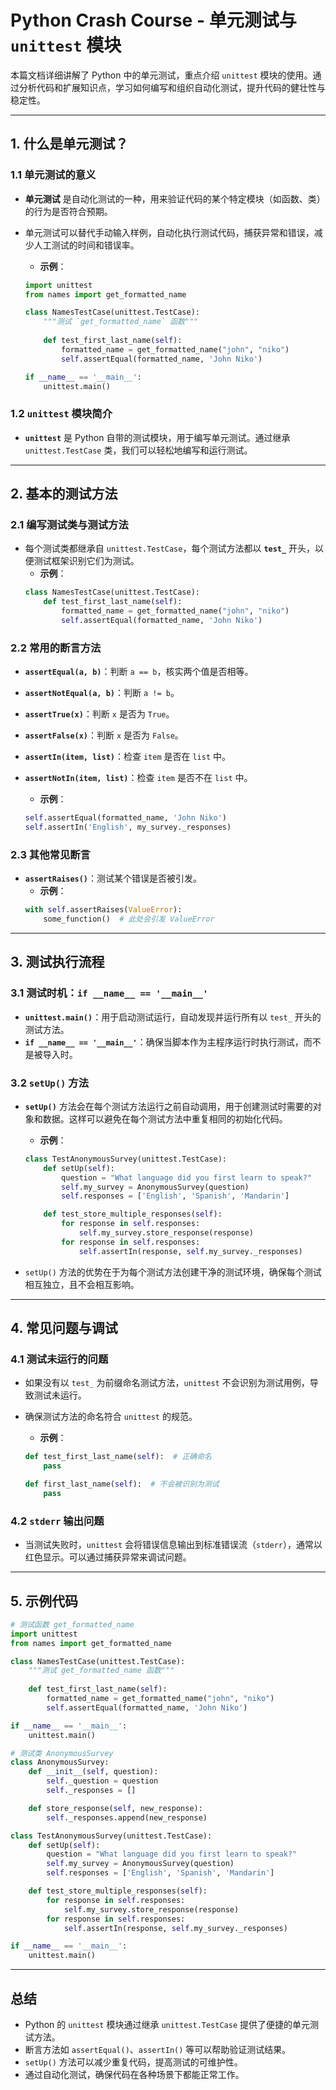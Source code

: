 
# Python Crash Course - 单元测试与 `unittest` 模块

本篇文档详细讲解了 Python 中的单元测试，重点介绍 `unittest` 模块的使用。通过分析代码和扩展知识点，学习如何编写和组织自动化测试，提升代码的健壮性与稳定性。

---

## 1. 什么是单元测试？

### 1.1 单元测试的意义

- **单元测试** 是自动化测试的一种，用来验证代码的某个特定模块（如函数、类）的行为是否符合预期。
- 单元测试可以替代手动输入样例，自动化执行测试代码，捕获异常和错误，减少人工测试的时间和错误率。

    - **示例**：
    ```python
    import unittest
    from names import get_formatted_name

    class NamesTestCase(unittest.TestCase):
        """测试 `get_formatted_name` 函数"""
        
        def test_first_last_name(self):
            formatted_name = get_formatted_name("john", "niko")
            self.assertEqual(formatted_name, 'John Niko')

    if __name__ == '__main__':
        unittest.main()
    ```

### 1.2 `unittest` 模块简介

- **`unittest`** 是 Python 自带的测试模块，用于编写单元测试。通过继承 `unittest.TestCase` 类，我们可以轻松地编写和运行测试。

---

## 2. 基本的测试方法

### 2.1 编写测试类与测试方法

- 每个测试类都继承自 `unittest.TestCase`，每个测试方法都以 **`test_`** 开头，以便测试框架识别它们为测试。
    - **示例**：
    ```python
    class NamesTestCase(unittest.TestCase):
        def test_first_last_name(self):
            formatted_name = get_formatted_name("john", "niko")
            self.assertEqual(formatted_name, 'John Niko')
    ```

### 2.2 常用的断言方法

- **`assertEqual(a, b)`**：判断 `a == b`，核实两个值是否相等。
- **`assertNotEqual(a, b)`**：判断 `a != b`。
- **`assertTrue(x)`**：判断 `x` 是否为 `True`。
- **`assertFalse(x)`**：判断 `x` 是否为 `False`。
- **`assertIn(item, list)`**：检查 `item` 是否在 `list` 中。
- **`assertNotIn(item, list)`**：检查 `item` 是否不在 `list` 中。

    - **示例**：
    ```python
    self.assertEqual(formatted_name, 'John Niko')
    self.assertIn('English', my_survey._responses)
    ```

### 2.3 其他常见断言

- **`assertRaises()`**：测试某个错误是否被引发。
    - **示例**：
    ```python
    with self.assertRaises(ValueError):
        some_function()  # 此处会引发 ValueError
    ```

---

## 3. 测试执行流程

### 3.1 测试时机：`if __name__ == '__main__'`

- **`unittest.main()`**：用于启动测试运行，自动发现并运行所有以 `test_` 开头的测试方法。
- **`if __name__ == '__main__'`**：确保当脚本作为主程序运行时执行测试，而不是被导入时。

### 3.2 `setUp()` 方法

- **`setUp()`** 方法会在每个测试方法运行之前自动调用，用于创建测试时需要的对象和数据。这样可以避免在每个测试方法中重复相同的初始化代码。
    - **示例**：
    ```python
    class TestAnonymousSurvey(unittest.TestCase):
        def setUp(self):
            question = "What language did you first learn to speak?"
            self.my_survey = AnonymousSurvey(question)
            self.responses = ['English', 'Spanish', 'Mandarin']

        def test_store_multiple_responses(self):
            for response in self.responses:
                self.my_survey.store_response(response)
            for response in self.responses:
                self.assertIn(response, self.my_survey._responses)
    ```

- `setUp()` 方法的优势在于为每个测试方法创建干净的测试环境，确保每个测试相互独立，且不会相互影响。

---

## 4. 常见问题与调试

### 4.1 测试未运行的问题

- 如果没有以 `test_` 为前缀命名测试方法，`unittest` 不会识别为测试用例，导致测试未运行。
- 确保测试方法的命名符合 `unittest` 的规范。

    - **示例**：
    ```python
    def test_first_last_name(self):  # 正确命名
        pass

    def first_last_name(self):  # 不会被识别为测试
        pass
    ```

### 4.2 `stderr` 输出问题

- 当测试失败时，`unittest` 会将错误信息输出到标准错误流（`stderr`），通常以红色显示。可以通过捕获异常来调试问题。

---

## 5. 示例代码

```python
# 测试函数 get_formatted_name
import unittest
from names import get_formatted_name

class NamesTestCase(unittest.TestCase):
    """测试 get_formatted_name 函数"""
    
    def test_first_last_name(self):
        formatted_name = get_formatted_name("john", "niko")
        self.assertEqual(formatted_name, 'John Niko')

if __name__ == '__main__':
    unittest.main()

# 测试类 AnonymousSurvey
class AnonymousSurvey:
    def __init__(self, question):
        self._question = question
        self._responses = []

    def store_response(self, new_response):
        self._responses.append(new_response)

class TestAnonymousSurvey(unittest.TestCase):
    def setUp(self):
        question = "What language did you first learn to speak?"
        self.my_survey = AnonymousSurvey(question)
        self.responses = ['English', 'Spanish', 'Mandarin']

    def test_store_multiple_responses(self):
        for response in self.responses:
            self.my_survey.store_response(response)
        for response in self.responses:
            self.assertIn(response, self.my_survey._responses)

if __name__ == '__main__':
    unittest.main()
```

---

## 总结

- Python 的 `unittest` 模块通过继承 `unittest.TestCase` 提供了便捷的单元测试方法。
- 断言方法如 `assertEqual()`、`assertIn()` 等可以帮助验证测试结果。
- `setUp()` 方法可以减少重复代码，提高测试的可维护性。
- 通过自动化测试，确保代码在各种场景下都能正常工作。
